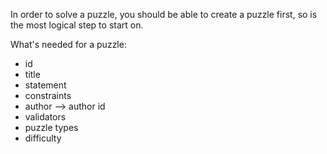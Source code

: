 In order to solve a puzzle, you should be able to create a puzzle first, so is the most logical step to start on.

What's needed for a puzzle:
- id
- title
- statement
- constraints
- author --> author id
- validators
- puzzle types
- difficulty